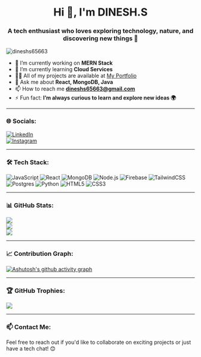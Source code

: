 <h1 align="center">Hi 👋, I'm DINESH.S</h1>
<h3 align="center">A tech enthusiast who loves exploring technology, nature, and discovering new things 🌟</h3>

<p align="left"> 
  <img src="https://komarev.com/ghpvc/?username=dineshs65663&label=Profile%20views&color=0e75b6&style=flat" alt="dineshs65663" /> 
</p>

- 🔭 I’m currently working on **MERN Stack**
- 🌱 I’m currently learning **Cloud Services**
- 👨‍💻 All of my projects are available at [My Portfolio](https://soft-rolypoly-494f2b.netlify.app/)
- 💬 Ask me about **React, MongoDB, Java**
- 📫 How to reach me **dineshs65663@gmail.com**
- ⚡ Fun fact: **I’m always curious to learn and explore new ideas 🌍**

---

### 🌐 Socials:
[![LinkedIn](https://img.shields.io/badge/LinkedIn-%230077B5.svg?style=for-the-badge&logo=linkedin&logoColor=white)](https://www.linkedin.com/in/dinesh-s-434359202)  
[![Instagram](https://img.shields.io/badge/Instagram-%23E4405F.svg?style=for-the-badge&logo=instagram&logoColor=white)](https://www.instagram.com/i_am_dinesh__kumar/)

---

### 🛠️ Tech Stack:
![JavaScript](https://img.shields.io/badge/javascript-%23323330.svg?style=for-the-badge&logo=javascript&logoColor=%23F7DF1E)
![React](https://img.shields.io/badge/react-%2320232a.svg?style=for-the-badge&logo=react&logoColor=%2361DAFB)
![MongoDB](https://img.shields.io/badge/MongoDB-%2347A248.svg?style=for-the-badge&logo=mongodb&logoColor=white)
![Node.js](https://img.shields.io/badge/Node.js-%2343853D.svg?style=for-the-badge&logo=node.js&logoColor=white)
![Firebase](https://img.shields.io/badge/firebase-%23039BE5.svg?style=for-the-badge&logo=firebase)
![TailwindCSS](https://img.shields.io/badge/tailwindcss-%2338B2AC.svg?style=for-the-badge&logo=tailwind-css&logoColor=white)
![Postgres](https://img.shields.io/badge/postgres-%23316192.svg?style=for-the-badge&logo=postgresql&logoColor=white)
![Python](https://img.shields.io/badge/python-%233776AB.svg?style=for-the-badge&logo=python&logoColor=white)
![HTML5](https://img.shields.io/badge/html5-%23E34F26.svg?style=for-the-badge&logo=html5&logoColor=white)
![CSS3](https://img.shields.io/badge/css3-%231572B6.svg?style=for-the-badge&logo=css3&logoColor=white)

---

### 📊 GitHub Stats:
![](https://github-readme-stats.vercel.app/api?username=dineshs65663&theme=radical&hide_border=false&include_all_commits=true&count_private=true)<br/>
![](https://github-readme-streak-stats.herokuapp.com/?user=dineshs65663&theme=radical&hide_border=false)<br/>
![](https://github-readme-stats.vercel.app/api/top-langs/?username=dineshs65663&theme=radical&hide_border=false&include_all_commits=true&count_private=true&layout=compact)

---

### 📈 Contribution Graph:
[![Ashutosh's github activity graph](https://github-readme-activity-graph.vercel.app/graph?username=dineshs65663&bg_color=1a1b27&color=f9f9f9&line=61dafb&point=ffffff&area=true&hide_border=true)](https://github.com/ashutosh00710/github-readme-activity-graph)

---

### 🏆 GitHub Trophies:
![](https://github-profile-trophy.vercel.app/?username=dineshs65663&theme=radical&no-frame=false&no-bg=true&margin-w=4)

---

### 📫 Contact Me:
Feel free to reach out if you'd like to collaborate on exciting projects or just have a tech chat! 😊
